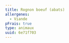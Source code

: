 ```yaml
---
title: Rognon boeuf (abats)
allergenes:
  - Viande
pFrais: true
type: animaux
uuid: 6e71f703
---
```



